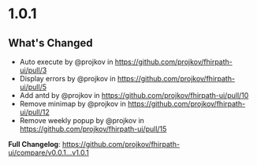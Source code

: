 # 1.0.1
## What's Changed
* Auto execute by @projkov in https://github.com/projkov/fhirpath-ui/pull/3
* Display errors by @projkov in https://github.com/projkov/fhirpath-ui/pull/5
* Add antd by @projkov in https://github.com/projkov/fhirpath-ui/pull/10
* Remove minimap by @projkov in https://github.com/projkov/fhirpath-ui/pull/12
* Remove weekly popup by @projkov in https://github.com/projkov/fhirpath-ui/pull/15

**Full Changelog**: https://github.com/projkov/fhirpath-ui/compare/v0.0.1...v1.0.1
